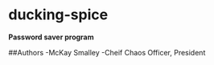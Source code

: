 ducking-spice
=============

**Password saver program**

##Authors
-McKay Smalley
  -Cheif Chaos Officer, President